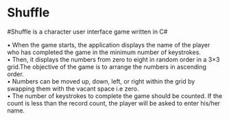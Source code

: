 # Shuffle
	
#Shuffle is a character user interface game written in C#

• When the game starts, the application displays the name of the player who has completed the game in the minimum number of keystrokes.<br/> 
• Then, it displays the numbers from zero to eight in random order in a 3×3 grid.The objective of the game is to arrange the numbers in ascending order.<br/>
• Numbers can be moved up, down, left, or right within the grid by swapping them with the vacant space i.e zero.<br/> 
• The number of keystrokes to complete the game should be counted. If the count is less than the record count, the player will be asked to enter his/her name.
